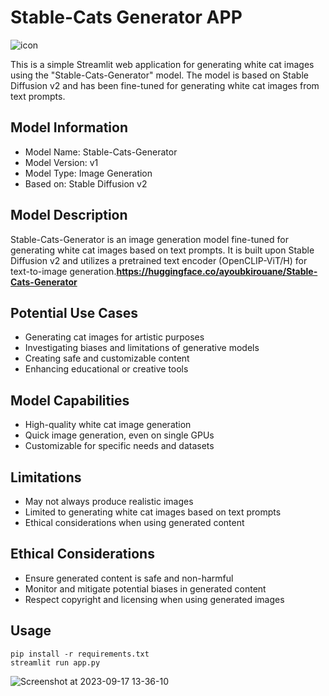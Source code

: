 # Stable-Cats Generator APP
![icon](https://github.com/Kirouane-Ayoub/Stable-Cats-Generator-APP/assets/99510125/dab1ed75-17e5-412f-a03a-6c671deb0ab4)

This is a simple Streamlit web application for generating white cat images using the "Stable-Cats-Generator" model.
The model is based on Stable Diffusion v2 and has been fine-tuned for generating white cat images from text prompts.
## Model Information
* Model Name: Stable-Cats-Generator
* Model Version: v1
* Model Type: Image Generation
* Based on: Stable Diffusion v2

## Model Description
Stable-Cats-Generator is an image generation model fine-tuned for generating white cat images based on text prompts. It is built upon Stable Diffusion v2 and utilizes a pretrained text encoder (OpenCLIP-ViT/H) for text-to-image generation.**https://huggingface.co/ayoubkirouane/Stable-Cats-Generator**

## Potential Use Cases
* Generating cat images for artistic purposes
* Investigating biases and limitations of generative models
* Creating safe and customizable content
* Enhancing educational or creative tools

## Model Capabilities
* High-quality white cat image generation
* Quick image generation, even on single GPUs
* Customizable for specific needs and datasets

## Limitations
+ May not always produce realistic images
+ Limited to generating white cat images based on text prompts
+ Ethical considerations when using generated content

## Ethical Considerations
+ Ensure generated content is safe and non-harmful
+ Monitor and mitigate potential biases in generated content
+ Respect copyright and licensing when using generated images

## Usage

```
pip install -r requirements.txt
streamlit run app.py
```
![Screenshot at 2023-09-17 13-36-10](https://github.com/Kirouane-Ayoub/Stable-Cats-Generator-APP/assets/99510125/99bb2c62-515d-41e9-8157-f63f50ac2fde)
